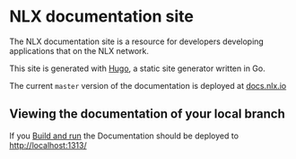 # NLX documentation site
The NLX documentation site is a resource for developers developing applications that on the NLX network.

This site is generated with [Hugo](https://gohugo.io/), a static site generator written in Go.

The current `master` version of the documentation is deployed at [docs.nlx.io](https://docs.nlx.io/)

## Viewing the documentation of your local branch

If you [Build and run](../README.md#build-and-run) the Documentation should be deployed to [http://localhost:1313/](http://localhost:1313/)
